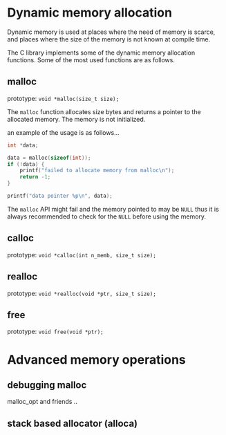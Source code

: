 # Dynamic memory allocation

Dynamic memory is used at places where the need of memory is scarce, and places where the size of the memory is not known at compile time.

The C library implements some of the dynamic memory allocation functions. Some of the most used functions are as follows.

## malloc

prototype:
`void *malloc(size_t size);`


The `malloc` function allocates size bytes and returns a pointer to the allocated memory. The memory is not initialized.

an example of the usage is as follows...

```c
int *data;

data = malloc(sizeof(int));
if (!data) {
    printf("failed to allocate memory from malloc\n");
    return -1;
}

printf("data pointer %p\n", data);
```

The `malloc` API might fail and the memory pointed to may be `NULL` thus it is always recommended to check for the `NULL` before using the memory.

## calloc

prototype:
`void *calloc(int n_memb, size_t size);`

## realloc

prototype:
`void *realloc(void *ptr, size_t size);`

## free

prototype:
`void free(void *ptr);`

# Advanced memory operations

## debugging malloc

malloc_opt and friends ..

## stack based allocator (alloca)
